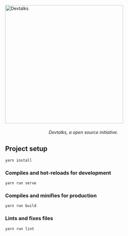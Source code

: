 <img src="https://user-images.githubusercontent.com/3299130/46294797-fc031380-c56c-11e8-868b-1c1e6c26eb23.png" width="380" alt="Devtalks">
<h6 align="center">Devtalks, a open source initiative.</h6>

## Project setup
```
yarn install
```

### Compiles and hot-reloads for development
```
yarn run serve
```

### Compiles and minifies for production
```
yarn run build
```

### Lints and fixes files
```
yarn run lint
```
